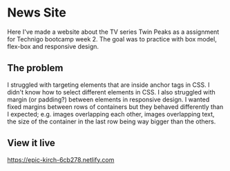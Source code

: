 # News Site

Here I've made a website about the TV series Twin Peaks as a assignment for Technigo bootcamp week 2.
The goal was to practice with box model, flex-box and responsive design.

## The problem

I struggled with targeting elements that are inside anchor tags in CSS. I didn't know how to select different elements in CSS.
I also struggled with margin (or padding?) between elements in responsive design. I wanted fixed margins between rows of containers but they behaved differently than I expected; e.g. images overlapping each other, images overlapping text, the size of the container in the last row being way bigger than the others.  

## View it live
https://epic-kirch-6cb278.netlify.com
